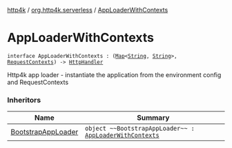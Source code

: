 [http4k](../index.md) / [org.http4k.serverless](index.md) / [AppLoaderWithContexts](./-app-loader-with-contexts.md)

# AppLoaderWithContexts

`interface AppLoaderWithContexts : (`[`Map`](https://kotlinlang.org/api/latest/jvm/stdlib/kotlin.collections/-map/index.html)`<`[`String`](https://kotlinlang.org/api/latest/jvm/stdlib/kotlin/-string/index.html)`, `[`String`](https://kotlinlang.org/api/latest/jvm/stdlib/kotlin/-string/index.html)`>, `[`RequestContexts`](../org.http4k.core/-request-contexts/index.md)`) -> `[`HttpHandler`](../org.http4k.core/-http-handler.md)

Http4k app loader - instantiate the application from the environment config and RequestContexts

### Inheritors

| Name | Summary |
|---|---|
| [BootstrapAppLoader](-bootstrap-app-loader/index.md) | `object ~~BootstrapAppLoader~~ : `[`AppLoaderWithContexts`](./-app-loader-with-contexts.md) |
